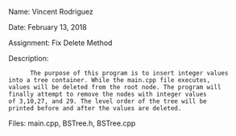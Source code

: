 Name: Vincent Rodriguez

Date: February 13, 2018

Assignment: Fix Delete Method

Description:

          The purpose of this program is to insert integer values
	into a tree container. While the main.cpp file executes,
	values will be deleted from the root node. The program will
	finally attempt to remove the nodes	with integer values
	of 3,10,27, and 29. The level order of the tree will be
	printed before and after the values are	deleted.

Files: main.cpp, BSTree.h, BSTree.cpp
